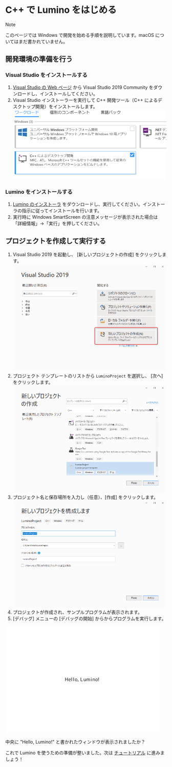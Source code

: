 C++ で Lumino をはじめる
==========

> [!Note]
> このページでは Windows で開発を始める手順を説明しています。macOS についてはまだ書かれていません。

開発環境の準備を行う
--------

### Visual Studio をインストールする

1. [Visual Studio の Web ページ](https://visualstudio.microsoft.com/ja/downloads/) から Visual Studio 2019 Community をダウンロードし、インストールしてください。
2. Visual Studio インストーラーを実行して C++ 開発ツール（C++ によるデスクトップ開発）をインストールします。
![](img/IntroductionAndGettingStarted-1.png)


### Lumino をインストールする

1. [Lumino のインストーラ](http://nnmy.sakura.ne.jp/archive/lumino/v0.9.0/Lumino-v0.9.0-Windows.msi) をダウンロードし、実行してください。インストーラの指示に従ってインストールを行います。
2. 実行時に Windows SmartScreen の注意メッセージが表示された場合は「詳細情報」→「実行」を押してください。


プロジェクトを作成して実行する
--------

1. Visual Studio 2019 を起動し、 [新しいプロジェクトの作成] をクリックします。 ![](img/getting-started-native-1.png)
2. プロジェクト テンプレートのリストから `LuminoProject` を選択し、 [次へ] をクリックします。 ![](img/getting-started-native-2.png)
3. プロジェクト名と保存場所を入力し（任意）、[作成] をクリックします。 ![](img/getting-started-native-3.png)
4. プロジェクトが作成され、サンプルプログラムが表示されます。
5. [デバッグ] メニューの [デバッグの開始] からからプログラムを実行します。


![](img/first-program.png)

中央に "Hello, Lumino!" と書かれたウィンドウが表示されましたか？

これで Lumino を使うための準備が整いました。次は [チュートリアル](../first-tutorial/1-basic.md) に進みましょう！

